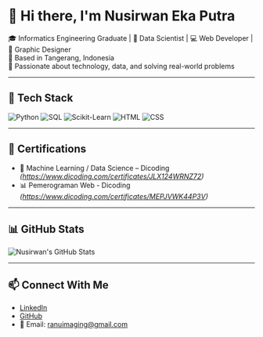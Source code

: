 # 👋 Hi there, I'm Nusirwan Eka Putra

🎓 Informatics Engineering Graduate | 💼 Data Scientist | 💻 Web Developer | 🎨 Graphic Designer  
📍 Based in Tangerang, Indonesia  
🚀 Passionate about technology, data, and solving real-world problems

---

## 🚀 Tech Stack
![Python](https://img.shields.io/badge/Python-3776AB?style=flat&logo=python&logoColor=white)
![SQL](https://img.shields.io/badge/SQL-025E8C?style=flat&logo=mysql&logoColor=white)
![Scikit-Learn](https://img.shields.io/badge/Scikit--Learn-F7931E?style=flat&logo=scikit-learn&logoColor=white)
![HTML](https://img.shields.io/badge/HTML5-E34F26?style=flat&logo=html5&logoColor=white)
![CSS](https://img.shields.io/badge/CSS3-1572B6?style=flat&logo=css3&logoColor=white)

---

## 📄 Certifications
- 🧠 Machine Learning / Data Science – Dicoding *(https://www.dicoding.com/certificates/JLX124WRNZ72)*
- 📊 Pemerograman Web - Dicoding *(https://www.dicoding.com/certificates/MEPJVWK44P3V)*

---

## 📊 GitHub Stats
![Nusirwan's GitHub Stats](https://github-readme-stats.vercel.app/api?username=ranumadz&show_icons=true&theme=default)

---

## 📫 Connect With Me
- [LinkedIn](https://www.linkedin.com/in/nusirwan-eka-putra-0051032a2)
- [GitHub](https://github.com/ranumadz)
- 📧 Email: ranuimaging@gmail.com
